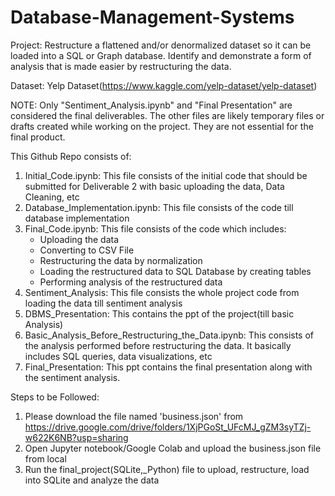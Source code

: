 # Database-Management-Systems

Project:
Restructure a flattened and/or denormalized dataset so it can be loaded into a SQL or Graph database. Identify and demonstrate a form of analysis that is made easier by restructuring the data.

Dataset:
Yelp Dataset(https://www.kaggle.com/yelp-dataset/yelp-dataset)

NOTE: Only "Sentiment_Analysis.ipynb" and "Final Presentation" are considered the final deliverables. The other files are likely temporary files or drafts created while working on the project. They are not essential for the final product.

This Github Repo consists of:
1. Initial_Code.ipynb: This file consists of the initial code that should be submitted for Deliverable 2 with basic uploading the data, Data Cleaning, etc
2. Database_Implementation.ipynb: This file consists of the code till database implementation
3. Final_Code.ipynb: This file consists of the code which includes:
   - Uploading the data
   - Converting to CSV File
   - Restructuring the data by normalization
   - Loading the restructured data to SQL Database by creating tables
   - Performing analysis of the restructured data
4. Sentiment_Analysis: This file consists the whole project code from loading the data till sentiment analysis
5. DBMS_Presentation: This contains the ppt of the project(till basic Analysis)
6. Basic_Analysis_Before_Restructuring_the_Data.ipynb: This consists of the analysis performed before restructuring the data. It basically includes SQL queries, data visualizations, etc
7. Final_Presentation: This ppt contains the final presentation along with the sentiment analysis.

Steps to be Followed:
1. Please download the file named 'business.json' from https://drive.google.com/drive/folders/1XjPGoSt_UFcMJ_gZM3syTZj-w622K6NB?usp=sharing
2. Open Jupyter notebook/Google Colab and upload the business.json file from local
3. Run the final_project(SQLite,_Python) file to upload, restructure, load into SQLite and analyze the data

